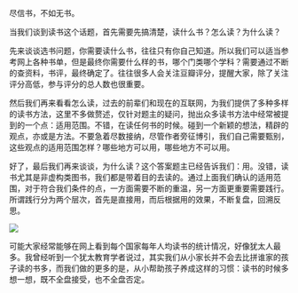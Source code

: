 尽信书，不如无书。

当我们谈到读书这个话题，首先需要先搞清楚，读什么书？怎么读？为什么读？

先来谈谈选书问题，你需要读什么书，往往只有你自己知道。所以我们可以适当参考网上各种书单，但是最终你需要什么样的书，哪个门类哪个学科？需要通过不断的查资料，书评，最终确定了。往往很多人会关注豆瓣评分，提醒大家，除了关注评分高低，参与评分的总人数也很重要。

然后我们再来看看怎么读，过去的前辈们和现在的互联网，为我们提供了多种多样的读书方法，这里不多做赘述，仅针对题主的疑问，抛出众多读书方法中经常被提到的一个点：适用范围。不错，在读任何书的时候。碰到一个新颖的想法，精辟的观点，亦或是方法。不要急着尽数接纳，尽管作者旁征博引，我们自己需要甄别，这些观点的适用范围怎样？哪些地方可以用，哪些地方不可以用。

好了，最后我们再来谈谈，为什么读？这个答案题主已经告诉我们：用。没错，读书尤其是非虚构类图书，我们都是带着目的去读的。通过上面我们确认的适用范围，对于符合我们条件的点，一方面需要不断的重温，另一方面更重要需要践行。所谓践行分为两个层次，首先是直接用，而后根据用的效果，不断复盘，回溯反思。

![](https://pic4.zhimg.com/v2-9abef0f5535bc8e45d855ce7844dbd97_b.jpg)

可能大家经常能够在网上看到每个国家每年人均读书的统计情况，好像犹太人最多。我曾经听到一个犹太教育学者说过，其实我们从小家长并不会去比拼谁家的孩子读的书多，而我们做的更多的是，从小帮助孩子养成这样的习惯：读书的时候多想一想，既不全盘接受，也不全盘否定。